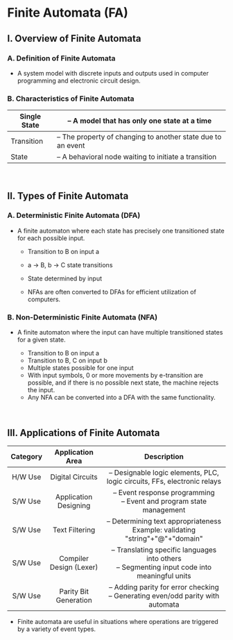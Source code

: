 # Finite Automata (FA)

## I. Overview of Finite Automata

### A. Definition of Finite Automata

-   A system model with discrete inputs and outputs used in computer programming and electronic circuit design.

### B. Characteristics of Finite Automata

| Single State | – A model that has only one state at a time                 |
| ------------ | ----------------------------------------------------------- |
| Transition   | – The property of changing to another state due to an event |
| State        | – A behavioral node waiting to initiate a transition        |

<br/>

## II. Types of Finite Automata

### A. Deterministic Finite Automata (DFA)

-   A finite automaton where each state has precisely one transitioned state for each possible input.

    -   Transition to B on input a
    -   a → B, b → C state transitions
    -   State determined by input

    -   NFAs are often converted to DFAs for efficient utilization of computers.

### B. Non-Deterministic Finite Automata (NFA)

-   A finite automaton where the input can have multiple transitioned states for a given state.

    -   Transition to B on input a
    -   Transition to B, C on input b
    -   Multiple states possible for one input

    *   With input symbols, 0 or more movements by e-transition are possible, and if there is no possible next state, the machine rejects the input.

    -   Any NFA can be converted into a DFA with the same functionality.

<br/>

## III. Applications of Finite Automata

| Category |    Application Area     |                                          Description                                          |
| :------: | :---------------------: | :-------------------------------------------------------------------------------------------: |
| H/W Use  |    Digital Circuits     |           – Designable logic elements, PLC, logic circuits, FFs, electronic relays            |
| S/W Use  |  Application Designing  |             – Event response programming<br>– Event and program state management              |
| S/W Use  |     Text Filtering      |        – Determining text appropriateness<br>Example: validating "string"+"@"+"domain"        |
| S/W Use  | Compiler Design (Lexer) | – Translating specific languages into others<br>– Segmenting input code into meaningful units |
| S/W Use  |  Parity Bit Generation  |       – Adding parity for error checking<br>– Generating even/odd parity with automata        |

-   Finite automata are useful in situations where operations are triggered by a variety of event types.

